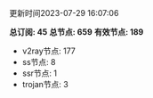 更新时间2023-07-29 16:07:06

**总订阅: 45**
**总节点: 659**
**有效节点: 189**
- v2ray节点: 177
- ss节点: 8
- ssr节点: 1
- trojan节点: 3
